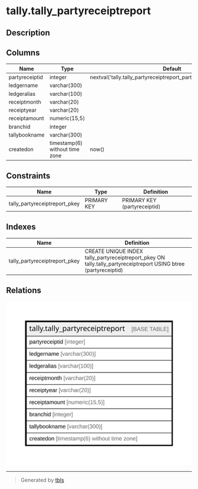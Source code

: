 # tally.tally_partyreceiptreport

## Description

## Columns

| Name | Type | Default | Nullable | Children | Parents | Comment |
| ---- | ---- | ------- | -------- | -------- | ------- | ------- |
| partyreceiptid | integer | nextval('tally.tally_partyreceiptreport_partyreceiptid_seq'::regclass) | false |  |  |  |
| ledgername | varchar(300) |  | true |  |  |  |
| ledgeralias | varchar(100) |  | true |  |  |  |
| receiptmonth | varchar(20) |  | true |  |  |  |
| receiptyear | varchar(20) |  | true |  |  |  |
| receiptamount | numeric(15,5) |  | true |  |  |  |
| branchid | integer |  | true |  |  |  |
| tallybookname | varchar(300) |  | true |  |  |  |
| createdon | timestamp(6) without time zone | now() | true |  |  |  |

## Constraints

| Name | Type | Definition |
| ---- | ---- | ---------- |
| tally_partyreceiptreport_pkey | PRIMARY KEY | PRIMARY KEY (partyreceiptid) |

## Indexes

| Name | Definition |
| ---- | ---------- |
| tally_partyreceiptreport_pkey | CREATE UNIQUE INDEX tally_partyreceiptreport_pkey ON tally.tally_partyreceiptreport USING btree (partyreceiptid) |

## Relations

![er](tally.tally_partyreceiptreport.svg)

---

> Generated by [tbls](https://github.com/k1LoW/tbls)
